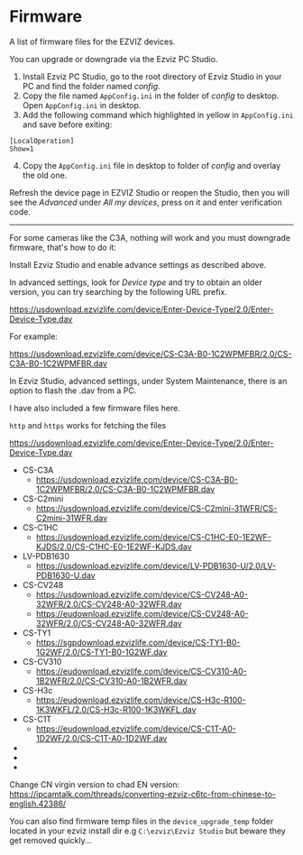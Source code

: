 # Firmware

A list of firmware files for the EZVIZ devices.

You can upgrade or downgrade via the Ezviz PC Studio.

1) Install Ezviz PC Studio, go to the root directory of Ezviz Studio in your PC and find the folder named *config*.
2) Copy the file named `AppConfig.ini` in the folder of *config* to desktop. Open `AppConfig.ini` in desktop.
3) Add the following command which highlighted in yellow in `AppConfig.ini` and save before exiting:

```
[LocalOperation]
Show=1
```
4) Copy the `AppConfig.ini` file in desktop to folder of *config* and overlay the old one. 

Refresh the device page in EZVIZ Studio or reopen the Studio, then you will see the *Advanced* under *All my devices*, press on it and enter verification code.

---

For some cameras like the C3A, nothing will work and you must downgrade firmware, that's how to do it:

Install Ezviz Studio and enable advance settings as described above.

In advanced settings, look for *Device type* and try to obtain an older version, you can try searching by the following URL prefix.

https://usdownload.ezvizlife.com/device/Enter-Device-Type/2.0/Enter-Device-Type.dav

For example:

https://usdownload.ezvizlife.com/device/CS-C3A-B0-1C2WPMFBR/2.0/CS-C3A-B0-1C2WPMFBR.dav

In Ezviz Studio, advanced settings, under System Maintenance, there is an option to flash the .dav from a PC.

I have also included a few firmware files here.

`http` and `https` works for fetching the files

https://usdownload.ezvizlife.com/device/Enter-Device-Type/2.0/Enter-Device-Type.dav

- CS-C3A
    - https://usdownload.ezvizlife.com/device/CS-C3A-B0-1C2WPMFBR/2.0/CS-C3A-B0-1C2WPMFBR.dav
- CS-C2mini
    - https://usdownload.ezvizlife.com/device/CS-C2mini-31WFR/CS-C2mini-31WFR.dav
- CS-C1HC
    - https://usdownload.ezvizlife.com/device/CS-C1HC-E0-1E2WF-KJDS/2.0/CS-C1HC-E0-1E2WF-KJDS.dav
- LV-PDB1630
    - https://usdownload.ezvizlife.com/device/LV-PDB1630-U/2.0/LV-PDB1630-U.dav
- CS-CV248
    - https://usdownload.ezvizlife.com/device/CS-CV248-A0-32WFR/2.0/CS-CV248-A0-32WFR.dav
    - https://eudownload.ezvizlife.com/device/CS-CV248-A0-32WFR/2.0/CS-CV248-A0-32WFR.dav
- CS-TY1
    - https://sgpdownload.ezvizlife.com/device/CS-TY1-B0-1G2WF/2.0/CS-TY1-B0-1G2WF.dav
- CS-CV310
    - https://eudownload.ezvizlife.com/device/CS-CV310-A0-1B2WFR/2.0/CS-CV310-A0-1B2WFR.dav
- CS-H3c
    - https://eudownload.ezvizlife.com/device/CS-H3c-R100-1K3WKFL/2.0/CS-H3c-R100-1K3WKFL.dav
- CS-C1T
    - https://eudownload.ezvizlife.com/device/CS-C1T-A0-1D2WF/2.0/CS-C1T-A0-1D2WF.dav
- 
- 
- 


Change CN virgin version to chad EN version: https://ipcamtalk.com/threads/converting-ezviz-c6tc-from-chinese-to-english.42386/



You can also find firmware temp files in the `device_upgrade_temp` folder located in your ezviz install dir e.g `C:\ezviz\Ezviz Studio` but beware they get removed quickly...